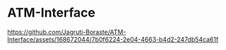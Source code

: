 # ATM-Interface

https://github.com/Jagruti-Boraste/ATM-Interface/assets/168672044/7b0f6224-2e04-4663-b4d2-247db54ca61f

